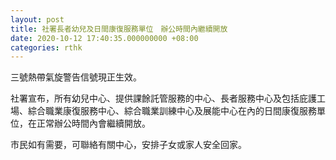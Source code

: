 ```yaml
---
layout: post
title: 社署長者幼兒及日間康復服務單位　辦公時間內繼續開放
date: 2020-10-12 17:40:35.000000000 +08:00
categories: rthk
---
```


三號熱帶氣旋警告信號現正生效。

社署宣布，所有幼兒中心、提供課餘託管服務的中心、長者服務中心及包括庇護工場、綜合職業康復服務中心、綜合職業訓練中心及展能中心在內的日間康復服務單位，在正常辦公時間內會繼續開放。

市民如有需要，可聯絡有關中心，安排子女或家人安全回家。
